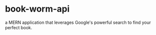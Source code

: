 # book-worm-api
a MERN application that leverages Google's powerful search to find your perfect book.
